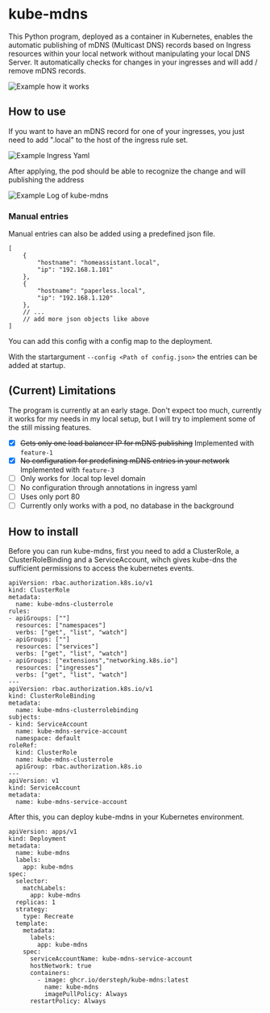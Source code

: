 # kube-mdns

This Python program, deployed as a container in Kubernetes, enables the automatic publishing of mDNS (Multicast DNS) records based on Ingress resources within your local network without manipulating your local DNS Server. It automatically checks for changes in your ingresses and will add / remove mDNS records.

![Example how it works](docs/example.gif)

## How to use
If you want to have an mDNS record for one of your ingresses, you just need to add ".local" to the host of the ingress rule set.

![Example Ingress Yaml](https://imgur.com/kTKdoyl.jpg)

After applying, the pod should be able to recognize the change and will publishing the address 

![Example Log of kube-mdns](https://imgur.com/AssZkf0.jpg)

### Manual entries
Manual entries can also be added using a predefined json file. 
```
[
    {
        "hostname": "homeassistant.local",
        "ip": "192.168.1.101"
    },
    {
        "hostname": "paperless.local",
        "ip": "192.168.1.120"
    },
    // ...
    // add more json objects like above
]
```
You can add this config with a config map to the deployment.

With the startargument `--config <Path of config.json>` the entries can be added at startup.

## (Current) Limitations
The program is currently at an early stage. Don't expect too much, currently it works for my needs in my local setup, but I will try to implement some of the still missing features.

- [x] ~~Gets only one load balancer IP for mDNS publishing~~ Implemented with `feature-1`
- [x] ~~No configuration for predefining mDNS entries in your network~~ Implemented with `feature-3`
- [ ] Only works for .local top level domain
- [ ] No configuration through annotations in ingress yaml
- [ ] Uses only port 80
- [ ] Currently only works with a pod, no database in the background

## How to install
Before you can run kube-mdns, first you need to add a ClusterRole, a ClusterRoleBinding and a ServiceAccount, wihch gives kube-dns the sufficient permissions to access the kubernetes events.

```
apiVersion: rbac.authorization.k8s.io/v1
kind: ClusterRole
metadata:
  name: kube-mdns-clusterrole
rules:
- apiGroups: [""]
  resources: ["namespaces"]
  verbs: ["get", "list", "watch"]
- apiGroups: [""]
  resources: ["services"]
  verbs: ["get", "list", "watch"]
- apiGroups: ["extensions","networking.k8s.io"]
  resources: ["ingresses"]
  verbs: ["get", "list", "watch"]
---
apiVersion: rbac.authorization.k8s.io/v1
kind: ClusterRoleBinding
metadata:
  name: kube-mdns-clusterrolebinding
subjects:
- kind: ServiceAccount
  name: kube-mdns-service-account
  namespace: default
roleRef:
  kind: ClusterRole
  name: kube-mdns-clusterrole
  apiGroup: rbac.authorization.k8s.io
---
apiVersion: v1
kind: ServiceAccount
metadata:
  name: kube-mdns-service-account
```

After this, you can deploy kube-mdns in your Kubernetes environment.

```
apiVersion: apps/v1
kind: Deployment
metadata:
  name: kube-mdns
  labels:
    app: kube-mdns
spec:
  selector:
    matchLabels:
      app: kube-mdns
  replicas: 1
  strategy:
    type: Recreate
  template:
    metadata:
      labels:
        app: kube-mdns
    spec:
      serviceAccountName: kube-mdns-service-account
      hostNetwork: true
      containers:
        - image: ghcr.io/dersteph/kube-mdns:latest
          name: kube-mdns
          imagePullPolicy: Always
      restartPolicy: Always
```